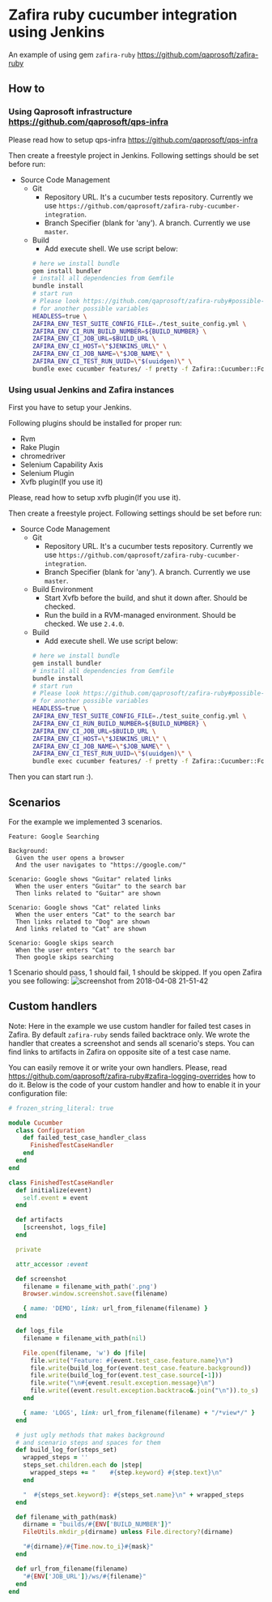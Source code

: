 # Zafira ruby cucumber integration using Jenkins

An example of using gem `zafira-ruby` https://github.com/qaprosoft/zafira-ruby

## How to

### Using Qaprosoft infrastructure https://github.com/qaprosoft/qps-infra

Please read how to setup qps-infra https://github.com/qaprosoft/qps-infra

Then create a freestyle project in Jenkins.
Following settings should be set before run:
- Source Code Management
  - Git
    - Repository URL. It's a cucumber tests repository. Currently we use `https://github.com/qaprosoft/zafira-ruby-cucumber-integration`.
    - Branch Specifier (blank for 'any'). A branch. Currently we use `master`.
  - Build
    - Add execute shell. We use script below:
    ```bash
    # here we install bundle
    gem install bundler
    # install all dependencies from Gemfile
    bundle install
    # start run
    # Please look https://github.com/qaprosoft/zafira-ruby#possible-environment-and-config-variables
    # for another possible variables
    HEADLESS=true \
    ZAFIRA_ENV_TEST_SUITE_CONFIG_FILE=./test_suite_config.yml \
    ZAFIRA_ENV_CI_RUN_BUILD_NUMBER=${BUILD_NUMBER} \
    ZAFIRA_ENV_CI_JOB_URL=$BUILD_URL \
    ZAFIRA_ENV_CI_HOST=\"$JENKINS_URL\" \
    ZAFIRA_ENV_CI_JOB_NAME=\"$JOB_NAME\" \
    ZAFIRA_ENV_CI_TEST_RUN_UUID=\"$(uuidgen)\" \
    bundle exec cucumber features/ -f pretty -f Zafira::Cucumber::Formatter --out
    ```

### Using usual Jenkins and Zafira instances

First you have to setup your Jenkins.

Following plugins should be installed for proper run:
- Rvm
- Rake Plugin
- chromedriver
- Selenium Capability Axis
- Selenium Plugin
- Xvfb plugin(If you use it)

Please, read how to setup xvfb plugin(If you use it).

Then create a freestyle project.
Following settings should be set before run:
- Source Code Management
  - Git
    - Repository URL. It's a cucumber tests repository. Currently we use `https://github.com/qaprosoft/zafira-ruby-cucumber-integration`.
    - Branch Specifier (blank for 'any'). A branch. Currently we use `master`.
  - Build Environment
    - Start Xvfb before the build, and shut it down after. Should be checked.
    - Run the build in a RVM-managed environment. Should be checked. We use `2.4.0`.
  - Build
    - Add execute shell. We use script below:
    ```bash
    # here we install bundle
    gem install bundler
    # install all dependencies from Gemfile
    bundle install
    # start run
    # Please look https://github.com/qaprosoft/zafira-ruby#possible-environment-and-config-variables
    # for another possible variables
    HEADLESS=true \
    ZAFIRA_ENV_TEST_SUITE_CONFIG_FILE=./test_suite_config.yml \
    ZAFIRA_ENV_CI_RUN_BUILD_NUMBER=${BUILD_NUMBER} \
    ZAFIRA_ENV_CI_JOB_URL=$BUILD_URL \
    ZAFIRA_ENV_CI_HOST=\"$JENKINS_URL\" \
    ZAFIRA_ENV_CI_JOB_NAME=\"$JOB_NAME\" \
    ZAFIRA_ENV_CI_TEST_RUN_UUID=\"$(uuidgen)\" \
    bundle exec cucumber features/ -f pretty -f Zafira::Cucumber::Formatter --out
    ```

Then you can start run :).

## Scenarios

For the example we implemented 3 scenarios.
```cucumber
Feature: Google Searching

Background:
  Given the user opens a browser
  And the user navigates to "https://google.com/"

Scenario: Google shows "Guitar" related links
  When the user enters "Guitar" to the search bar
  Then links related to "Guitar" are shown

Scenario: Google shows "Cat" related links
  When the user enters "Cat" to the search bar
  Then links related to "Dog" are shown
  And links related to "Cat" are shown

Scenario: Google skips search
  When the user enters "Cat" to the search bar
  Then google skips searching
```

1 Scenario should pass, 1 should fail, 1 should be skipped.
If you open Zafira you see following:
![screenshot from 2018-04-08 21-51-42](https://user-images.githubusercontent.com/3288759/38471290-ab67a3b6-3b77-11e8-85ba-2001396b8b6c.png)


## Custom handlers

Note: Here in the example we use custom handler for failed test cases in Zafira.
By default `zafira-ruby` sends failed backtrace only. We wrote the handler that creates a screenshot and sends all scenario's steps. You can find links to artifacts in Zafira on opposite site of a test case name.

You can easily remove it or write your own handlers. Please, read https://github.com/qaprosoft/zafira-ruby#zafira-logging-overrides how to do it. Below is the code of your custom handler and how to enable it in your configuration file:


```ruby
# frozen_string_literal: true

module Cucumber
  class Configuration
    def failed_test_case_handler_class
      FinishedTestCaseHandler
    end
  end
end

class FinishedTestCaseHandler
  def initialize(event)
    self.event = event
  end

  def artifacts
    [screenshot, logs_file]
  end

  private

  attr_accessor :event

  def screenshot
    filename = filename_with_path('.png')
    Browser.window.screenshot.save(filename)

    { name: 'DEMO', link: url_from_filename(filename) }
  end

  def logs_file
    filename = filename_with_path(nil)

    File.open(filename, 'w') do |file|
      file.write("Feature: #{event.test_case.feature.name}\n")
      file.write(build_log_for(event.test_case.feature.background))
      file.write(build_log_for(event.test_case.source[-1]))
      file.write("\n#{event.result.exception.message}\n")
      file.write((event.result.exception.backtrace&.join("\n")).to_s)
    end

    { name: 'LOGS', link: url_from_filename(filename) + "/*view*/" }
  end

  # just ugly methods that makes background
  # and scenario steps and spaces for them
  def build_log_for(steps_set)
    wrapped_steps = ''
    steps_set.children.each do |step|
      wrapped_steps += "    #{step.keyword} #{step.text}\n"
    end

    "  #{steps_set.keyword}: #{steps_set.name}\n" + wrapped_steps
  end

  def filename_with_path(mask)
    dirname = "builds/#{ENV['BUILD_NUMBER']}"
    FileUtils.mkdir_p(dirname) unless File.directory?(dirname)

    "#{dirname}/#{Time.now.to_i}#{mask}"
  end

  def url_from_filename(filename)
    "#{ENV['JOB_URL']}/ws/#{filename}"
  end
end
```
